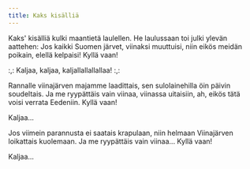 ```yaml
---
title: Kaks kisälliä
---
```

Kaks' kisälliä kulki
maantietä laulellen.
He laulussaan toi julki
ylevän aattehen:
Jos kaikki Suomen järvet,
viinaksi muuttuisi,
niin eikös meidän poikain,
elellä kelpaisi!
Kyllä vaan!

:,: Kaljaa, kaljaa, kaljallallallallaa! :,:


Rannalle viinajärven
majamme laadittais,
sen sulolainehilla
öin päivin soudeltais.
Ja me ryypättäis vain viinaa,
viinassa uitaisiin,
ah, eikös tätä voisi
verrata Eedeniin.
Kyllä vaan!

Kaljaa...

Jos viimein parannusta
ei saatais krapulaan,
niin helmaan Viinajärven
loikattais kuolemaan.
Ja me ryypättäis vain viinaa...
Kyllä vaan!

Kaljaa...
